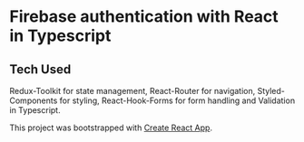 # Firebase authentication with React in Typescript

## Tech Used
 Redux-Toolkit for state management, React-Router for navigation, Styled-Components for styling, React-Hook-Forms for form handling and Validation in Typescript.

This project was bootstrapped with [Create React App](https://github.com/facebook/create-react-app).
